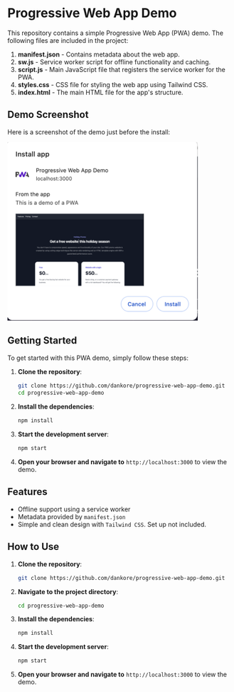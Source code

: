 # Progressive Web App Demo

This repository contains a simple Progressive Web App (PWA) demo. The following files are included in the project:

1. **manifest.json** - Contains metadata about the web app.
2. **sw.js** - Service worker script for offline functionality and caching.
3. **script.js** - Main JavaScript file that registers the service worker for the PWA.
4. **styles.css** - CSS file for styling the web app using Tailwind CSS.
5. **index.html** - The main HTML file for the app's structure.

## Demo Screenshot

Here is a screenshot of the demo just before the install:

<img src="demo-screenshot.png" alt="Demo Screenshot" height="400">


## Getting Started

To get started with this PWA demo, simply follow these steps:

1. **Clone the repository**:
   ```bash
   git clone https://github.com/dankore/progressive-web-app-demo.git
   cd progressive-web-app-demo
   ```

2. **Install the dependencies**:
   ```bash
   npm install
   ```

3. **Start the development server**:
   ```bash
   npm start
   ```

4. **Open your browser and navigate to** `http://localhost:3000` to view the demo.

## Features

- Offline support using a service worker
- Metadata provided by `manifest.json`
- Simple and clean design with `Tailwind CSS`. Set up not included.

## How to Use

1. **Clone the repository**:
   ```bash
   git clone https://github.com/dankore/progressive-web-app-demo.git
   ```
2. **Navigate to the project directory**:
   ```bash
   cd progressive-web-app-demo
   ```
3. **Install the dependencies**:
   ```bash
   npm install
   ```
4. **Start the development server**:
   ```bash
   npm start
   ```
5. **Open your browser and navigate to** `http://localhost:3000` to view the demo.

